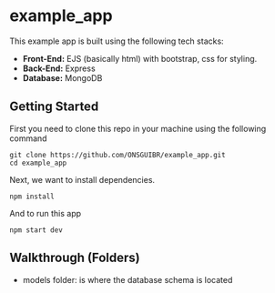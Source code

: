 # example_app

This example app is built using the following tech stacks:
- **Front-End:** EJS (basically html) with bootstrap, css for styling.
- **Back-End:** Express
- **Database:** MongoDB

## Getting Started

First you need to clone this repo in your machine using the following command 

```
git clone https://github.com/ONSGUIBR/example_app.git
cd example_app
```

Next, we want to install dependencies.

```
npm install
```

And to run this app

```
npm start dev
```

## Walkthrough (Folders)

- models folder: is where the database schema is located
